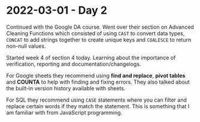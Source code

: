 # 2022-03-01 - Day 2

Continued with the Google DA course. Went over their section on Advanced Cleaning Functions which consisted of using `CAST` to convert data types, `CONCAT` to add strings together to create unique keys and `COALESCE` to return non-null values.

Started week 4 of section 4 today. Learning about the importance of verification, reporting and documentation/changelogs. 

For Google sheets they recommend using **find and replace**, **pivot tables** and **COUNTA** to help with finding and fixing errors. They also talked about the built-in version history available with sheets. 

For SQL they recommend using `CASE` statements where you can filter and replace certain words if they match the statement. This is something that I am familiar with from JavaScript programming.
